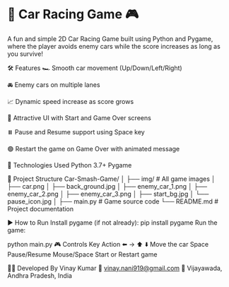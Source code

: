 # **🚗 Car Racing Game 🎮**

A fun and simple 2D Car Racing Game built using Python and Pygame, where the player avoids enemy cars while the score increases as long as you survive!

🛠️ Features
🏎️ Smooth car movement (Up/Down/Left/Right)

🚘 Enemy cars on multiple lanes

📈 Dynamic speed increase as score grows

🎨 Attractive UI with Start and Game Over screens

⏸️ Pause and Resume support using Space key

🟢 Restart the game on Game Over with animated message


🧩 Technologies Used
Python 3.7+
Pygame


📂 Project Structure
Car-Smash-Game/
│
├── img/                     # All game images
│   ├── car.png
│   ├── back_ground.jpg
│   ├── enemy_car_1.png
│   ├── enemy_car_2.png
│   ├── enemy_car_3.png
│   ├── start_bg.jpg
│   └── pause_icon.jpg
│
├── main.py                  # Game source code
└── README.md                # Project documentation


▶️ How to Run
Install pygame (if not already):
pip install pygame
Run the game:


python main.py
🎮 Controls
Key	Action
⬅️ → ⬆️ ⬇️	Move the car
Space	Pause/Resume
Mouse/Space	Start or Restart game

🧑‍💻 Developed By
Vinay Kumar
📧 vinay.nani919@gmail.com
📍 Vijayawada, Andhra Pradesh, India
